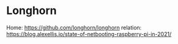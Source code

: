 # Longhorn
Home: https://github.com/longhorn/longhorn relation: https://blog.alexellis.io/state-of-netbooting-raspberry-pi-in-2021/
